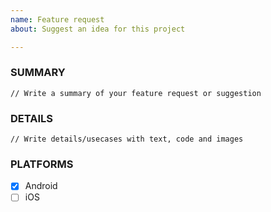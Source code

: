 ```yaml
---
name: Feature request
about: Suggest an idea for this project

---
```


### SUMMARY
```
// Write a summary of your feature request or suggestion
```
### DETAILS

```
// Write details/usecases with text, code and images
```

### PLATFORMS

- [x] Android
- [ ] iOS
